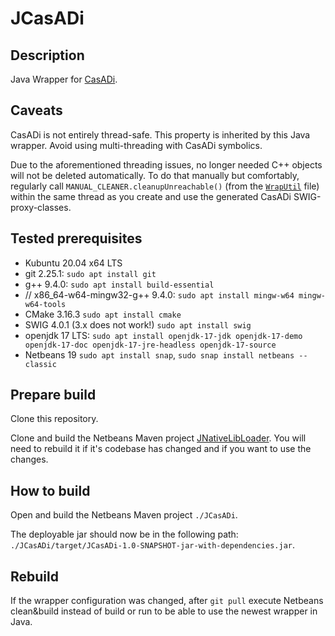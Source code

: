 # JCasADi
## Description
Java Wrapper for [CasADi](https://web.casadi.org/).

## Caveats
CasADi is not entirely thread-safe. This property is inherited by this Java wrapper. Avoid using multi-threading with CasADi symbolics.

Due to the aforementioned threading issues, no longer needed C++ objects will not be deleted automatically. To do that manually but comfortably, regularly call `MANUAL_CLEANER.cleanupUnreachable()` (from the [`WrapUtil`](JCasADi/src/main/java/de/dhbw/rahmlab/casadi/implUtil/WrapUtil.java) file) within the same thread as you create and use the generated CasADi SWIG-proxy-classes.


## Tested prerequisites
* Kubuntu 20.04 x64 LTS
* git 2.25.1: `sudo apt install git`
* g++ 9.4.0: `sudo apt install build-essential`
* // x86_64-w64-mingw32-g++ 9.4.0: `sudo apt install mingw-w64 mingw-w64-tools`
* CMake 3.16.3 `sudo apt install cmake`
* SWIG 4.0.1 (3.x does not work!) `sudo apt install swig`
* openjdk 17 LTS: `sudo apt install openjdk-17-jdk openjdk-17-demo openjdk-17-doc openjdk-17-jre-headless openjdk-17-source`
* Netbeans 19 `sudo apt install snap`, `sudo snap install netbeans --classic`


## Prepare build
Clone this repository.

Clone and build the Netbeans Maven project [JNativeLibLoader](https://github.com/MobMonRob/JNativeLibLoader). You will need to rebuild it if it's codebase has changed and if you want to use the changes.


## How to build
Open and build the Netbeans Maven project `./JCasADi`.

The deployable jar should now be in the following path: `./JCasADi/target/JCasADi-1.0-SNAPSHOT-jar-with-dependencies.jar`.


## Rebuild
If the wrapper configuration was changed, after `git pull` execute Netbeans clean&build instead of build or run to be able to use the newest wrapper in Java.

